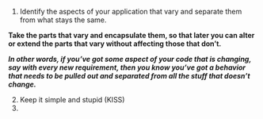 1. Identify the aspects of your application that vary and separate them from what stays the same.

**Take the parts that vary and encapsulate them, so that later you can alter or extend the parts that vary without affecting those that don’t.**

***In other words, if you’ve got some aspect of your code that is changing, say with every new requirement, then you know you’ve got a behavior that needs to be pulled out and separated from all the stuff that doesn’t change.***

2. Keep it simple and stupid (KISS)
3. 